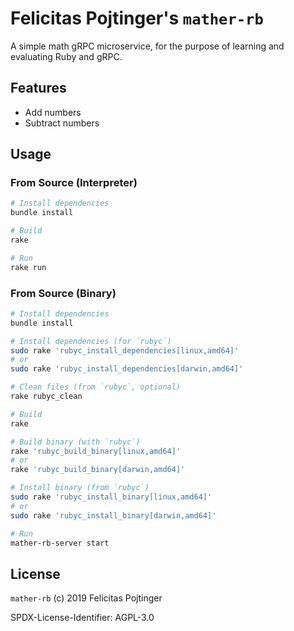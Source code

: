 # Felicitas Pojtinger's `mather-rb`

A simple math gRPC microservice, for the purpose of learning and evaluating Ruby and gRPC.

## Features

- Add numbers
- Subtract numbers

## Usage

### From Source (Interpreter)

```bash
# Install dependencies
bundle install

# Build
rake

# Run
rake run
```

### From Source (Binary)

```bash
# Install dependencies
bundle install

# Install dependencies (for `rubyc`)
sudo rake 'rubyc_install_dependencies[linux,amd64]'
# or
sudo rake 'rubyc_install_dependencies[darwin,amd64]'

# Clean files (from `rubyc`, optional)
rake rubyc_clean

# Build
rake

# Build binary (with `rubyc`)
rake 'rubyc_build_binary[linux,amd64]'
# or
rake 'rubyc_build_binary[darwin,amd64]'

# Install binary (from `rubyc`)
sudo rake 'rubyc_install_binary[linux,amd64]'
# or
sudo rake 'rubyc_install_binary[darwin,amd64]'

# Run
mather-rb-server start
```

## License

`mather-rb` (c) 2019 Felicitas Pojtinger

SPDX-License-Identifier: AGPL-3.0
